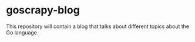 # goscrapy-blog
This repository will contain a blog that talks about different topics about the Go language.
